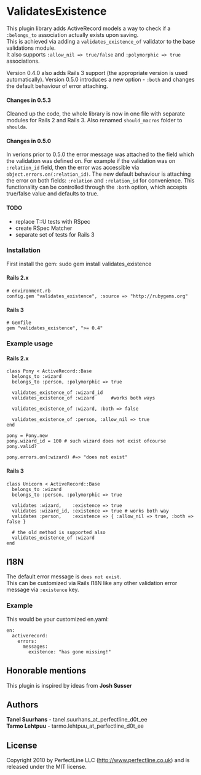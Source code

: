 # ValidatesExistence

This plugin library adds ActiveRecord models a way to check if a `:belongs_to` association actually exists upon saving.  
This is achieved via adding a `validates_existence_of` validator to the base validations module.  
It also supports `:allow_nil => true/false` and `:polymorphic => true` associations.

Version 0.4.0 also adds Rails 3 support  (the appropriate version is used automatically).
Version 0.5.0 introduces a new option - `:both` and changes the default behaviour of error attaching.

#### Changes in 0.5.3

Cleaned up the code, the whole library is now in one file with separate modules for Rails 2 and Rails 3.
Also renamed `should_macros` folder to `shoulda`.

#### Changes in 0.5.0

In verions prior to 0.5.0 the error message was attached to the field which the validation was defined on.
For example if the validation was on `:relation_id` field, then the error was accessible via `object.errors.on(:relation_id)`.
The new default behaviour is attaching the error on both fields: `:relation` and `:relation_id` for convenience.
This functionality can be controlled through the `:both` option, which accepts true/false value and defaults to true.

#### TODO

+ replace T::U tests with RSpec
+ create RSpec Matcher
+ separate set of tests for Rails 3

### Installation
First install the gem:
    sudo gem install validates_existence

#### Rails 2.x
    # environment.rb
    config.gem "validates_existence", :source => "http://rubygems.org"

#### Rails 3
    # Gemfile
    gem "validates_existence", ">= 0.4"

### Example usage

#### Rails 2.x
    class Pony < ActiveRecord::Base
      belongs_to :wizard
      belongs_to :person, :polymorphic => true

      validates_existence_of :wizard_id
      validates_existence_of :wizard      #works both ways

      validates_existence_of :wizard, :both => false

      validates_existence_of :person, :allow_nil => true
    end

    pony = Pony.new
    pony.wizard_id = 100 # such wizard does not exist ofcourse
    pony.valid?

    pony.errors.on(:wizard) #=> "does not exist"

#### Rails 3
    class Unicorn < ActiveRecord::Base
      belongs_to :wizard
      belongs_to :person, :polymorphic => true

      validates :wizard,    :existence => true
      validates :wizard_id, :existence => true # works both way
      validates :person,    :existence => { :allow_nil => true, :both => false }

      # the old method is supported also
      validates_existence_of :wizard
    end
    
## I18N

The default error message is `does not exist`.  
This can be customized via Rails I18N like any other validation error message via `:existence` key.

### Example

This would be your customized en.yaml:

    en:
      activerecord:
        errors:
          messages:
            existence: "has gone missing!"

## Honorable mentions
This plugin is inspired by ideas from **Josh Susser**

## Authors
**Tanel Suurhans** - tanel.suurhans_at_perfectline_d0t_ee  
**Tarmo Lehtpuu** - tarmo.lehtpuu_at_perfectline_d0t_ee

## License
Copyright 2010 by PerfectLine LLC (<http://www.perfectline.co.uk>) and is released under the MIT license.